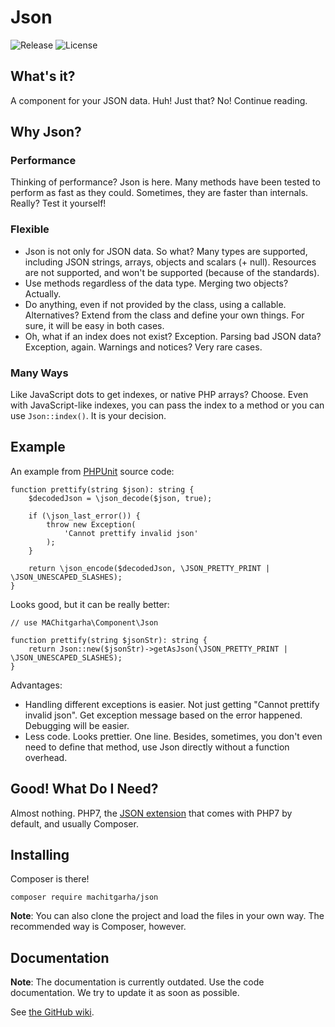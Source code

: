# Json

![Release](https://img.shields.io/github/tag/machitgarha/json.svg?label=Release&color=darkblue&style=popout-square)
![License](https://img.shields.io/github/license/machitgarha/json.svg?label=License&color=darkblue&style=popout-square)

## What's it?

A component for your JSON data. Huh! Just that? No! Continue reading.

## Why Json?

### Performance

Thinking of performance? Json is here. Many methods have been tested to perform as fast as they could. Sometimes, they are faster than internals. Really? Test it yourself!

### Flexible

- Json is not only for JSON data. So what?
Many types are supported, including JSON strings, arrays, objects and scalars (+ null). Resources are not supported, and won't be supported (because of the standards).
- Use methods regardless of the data type. Merging two objects? Actually.
- Do anything, even if not provided by the class, using a callable. Alternatives? Extend from the class and define your own things. For sure, it will be easy in both cases.
- Oh, what if an index does not exist? Exception. Parsing bad JSON data? Exception, again. Warnings and notices? Very rare cases.

### Many Ways

Like JavaScript dots to get indexes, or native PHP arrays? Choose. Even with JavaScript-like indexes, you can pass the index to a method or you can use `Json::index()`. It is your decision.

## Example

An example from [PHPUnit](https://github.com/sebastianbergmann/phpunit/blob/256901b90d55163005669ec29d5646c357f3d7ef/src/Util/Json.php#L24) source code:

```
function prettify(string $json): string {
    $decodedJson = \json_decode($json, true);

    if (\json_last_error()) {
        throw new Exception(
            'Cannot prettify invalid json'
        );
    }

    return \json_encode($decodedJson, \JSON_PRETTY_PRINT | \JSON_UNESCAPED_SLASHES);
}
```

Looks good, but it can be really better:

```
// use MAChitgarha\Component\Json

function prettify(string $jsonStr): string {
    return Json::new($jsonStr)->getAsJson(\JSON_PRETTY_PRINT | \JSON_UNESCAPED_SLASHES);
}
```

Advantages:

- Handling different exceptions is easier. Not just getting "Cannot prettify invalid json". Get exception message based on the error happened. Debugging will be easier.
- Less code. Looks prettier. One line. Besides, sometimes, you don't even need to define that method, use Json directly without a function overhead.

## Good! What Do I Need?

Almost nothing. PHP7, the [JSON extension](https://www.php.net/manual/en/book.json.php) that comes with PHP7 by default, and usually Composer.

## Installing

Composer is there!

```
composer require machitgarha/json
```

__Note__: You can also clone the project and load the files in your own way. The recommended way is Composer, however.

## Documentation

__Note__: The documentation is currently outdated. Use the code documentation. We try to update it as soon as possible.

See [the  GitHub wiki](https://github.com/MAChitgarha/Json/wiki).


